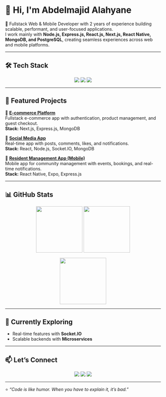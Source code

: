 # 👋 Hi, I'm Abdelmajid Alahyane  

🚀 Fullstack Web & Mobile Developer with 2 years of experience building scalable, performant, and user-focused applications.  
I work mainly with **Node.js, Express.js, React.js, Next.js, React Native, MongoDB, and PostgreSQL**, creating seamless experiences across web and mobile platforms.  

---

## 🛠️ Tech Stack  

<p align="center">
  <!-- Frontend -->
  <img src="https://skillicons.dev/icons?i=html,css,js,ts,react,next,tailwind" />
  <!-- Backend -->
  <img src="https://skillicons.dev/icons?i=nodejs,express,mongodb,postgres" />
  <!-- Tools -->
  <img src="https://skillicons.dev/icons?i=git,github,docker,figma,vscode" />
</p>

---

## 📌 Featured Projects  

🔹 **[E-commerce Platform](#)**  
Fullstack e-commerce app with authentication, product management, and guest checkout.  
**Stack:** Next.js, Express.js, MongoDB  

🔹 **[Social Media App](#)**  
Real-time app with posts, comments, likes, and notifications.  
**Stack:** React, Node.js, Socket.IO, MongoDB  

🔹 **[Resident Management App (Mobile)](#)**  
Mobile app for community management with events, bookings, and real-time notifications.  
**Stack:** React Native, Expo, Express.js  

---

## 📊 GitHub Stats  

<p align="center">
  <img src="https://github-readme-stats.vercel.app/api?username=assoly-lab&show_icons=true&theme=gruvbox" height="150" />
  <img src="https://github-readme-streak-stats.herokuapp.com/?user=assoly-lab&theme=gruvbox" height="150" />
</p>

<p align="center">
  <img src="https://github-readme-stats.vercel.app/api/top-langs/?username=assoly-lab&layout=compact&theme=gruvbox" height="150" />
</p>

---

## 🌱 Currently Exploring  
- Real-time features with **Socket.IO**  
- Scalable backends with **Microservices**  

---

## 📫 Let’s Connect  

<p align="center">
  <a href="https://www.linkedin.com/in/alahyane-abdelmajid/"><img src="https://img.shields.io/badge/LinkedIn-0077B5?style=for-the-badge&logo=linkedin&logoColor=white"/></a>
  <a href="mailto:abdelmajid.alahyane@gmail.com"><img src="https://img.shields.io/badge/Email-D14836?style=for-the-badge&logo=gmail&logoColor=white"/></a>
  <a href="https://portfolio-abdo-08.vercel.app/"><img src="https://img.shields.io/badge/Portfolio-000000?style=for-the-badge&logo=vercel&logoColor=white"/></a>
</p>  

---

⭐️ _“Code is like humor. When you have to explain it, it’s bad.”_  
